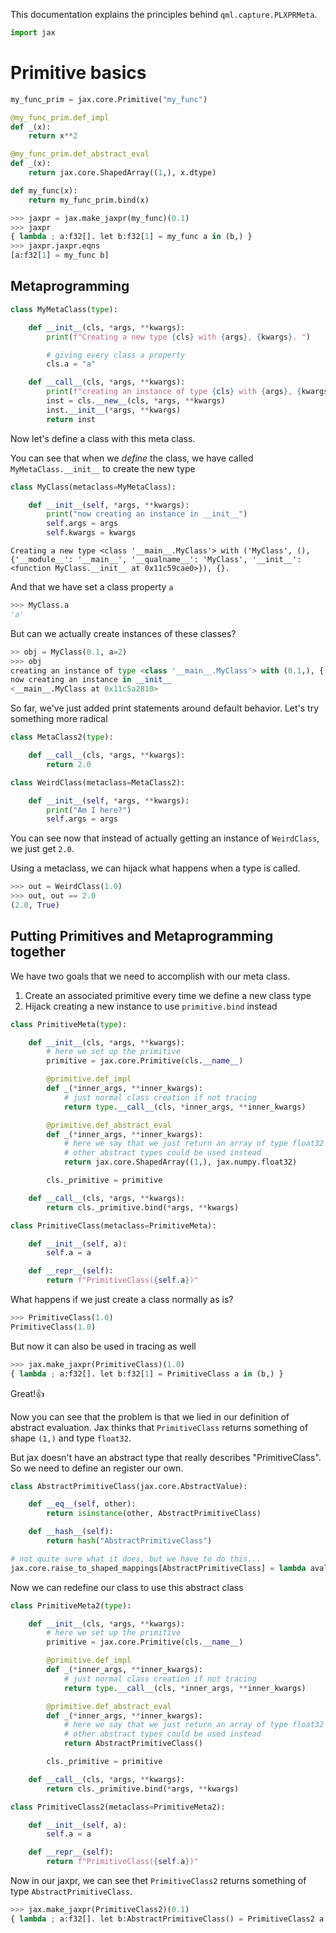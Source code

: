 This documentation explains the principles behind `qml.capture.PLXPRMeta`.


```python
import jax
```

# Primitive basics


```python
my_func_prim = jax.core.Primitive("my_func")

@my_func_prim.def_impl
def _(x):
    return x**2

@my_func_prim.def_abstract_eval
def _(x):
    return jax.core.ShapedArray((1,), x.dtype)

def my_func(x):
    return my_func_prim.bind(x)
```


```python
>>> jaxpr = jax.make_jaxpr(my_func)(0.1)
>>> jaxpr
{ lambda ; a:f32[]. let b:f32[1] = my_func a in (b,) }
>>> jaxpr.jaxpr.eqns
[a:f32[1] = my_func b]
```

## Metaprogramming


```python
class MyMetaClass(type):

    def __init__(cls, *args, **kwargs):
        print(f"Creating a new type {cls} with {args}, {kwargs}. ")

        # giving every class a property
        cls.a = "a"

    def __call__(cls, *args, **kwargs):
        print(f"creating an instance of type {cls} with {args}, {kwargs}. ")
        inst = cls.__new__(cls, *args, **kwargs)
        inst.__init__(*args, **kwargs)
        return inst
```

Now let's define a class with this meta class.

You can see that when we *define* the class, we have called `MyMetaClass.__init__` to create the new type


```python
class MyClass(metaclass=MyMetaClass):

    def __init__(self, *args, **kwargs):
        print("now creating an instance in __init__")
        self.args = args
        self.kwargs = kwargs
```

    Creating a new type <class '__main__.MyClass'> with ('MyClass', (), {'__module__': '__main__', '__qualname__': 'MyClass', '__init__': <function MyClass.__init__ at 0x11c59cae0>}), {}. 


And that we have set a class property `a`


```python
>>> MyClass.a
'a'
```

But can we actually create instances of these classes?


```python
>> obj = MyClass(0.1, a=2)
>>> obj
creating an instance of type <class '__main__.MyClass'> with (0.1,), {'a': 2}. 
now creating an instance in __init__
<__main__.MyClass at 0x11c5a2810>
```


So far, we've just added print statements around default behavior.  Let's try something more radical


```python
class MetaClass2(type):

    def __call__(cls, *args, **kwargs):
        return 2.0

class WeirdClass(metaclass=MetaClass2):

    def __init__(self, *args, **kwargs):
        print("Am I here?")
        self.args = args
```

You can see now that instead of actually getting an instance of `WeirdClass`, we just get `2.0`. 

Using a metaclass, we can hijack what happens when a type is called.


```python
>>> out = WeirdClass(1.0)
>>> out, out == 2.0
(2.0, True)
```

## Putting Primitives and Metaprogramming together

We have two goals that we need to accomplish with our meta class.

1. Create an associated primitive every time we define a new class type
2. Hijack creating a new instance to use `primitive.bind` instead


```python
class PrimitiveMeta(type):

    def __init__(cls, *args, **kwargs):
        # here we set up the primitive
        primitive = jax.core.Primitive(cls.__name__)

        @primitive.def_impl
        def _(*inner_args, **inner_kwargs):
            # just normal class creation if not tracing
            return type.__call__(cls, *inner_args, **inner_kwargs)

        @primitive.def_abstract_eval
        def _(*inner_args, **inner_kwargs):
            # here we say that we just return an array of type float32 and shape (1,)
            # other abstract types could be used instead
            return jax.core.ShapedArray((1,), jax.numpy.float32)

        cls._primitive = primitive

    def __call__(cls, *args, **kwargs):
        return cls._primitive.bind(*args, **kwargs)
```


```python
class PrimitiveClass(metaclass=PrimitiveMeta):

    def __init__(self, a):
        self.a = a

    def __repr__(self):
        return f"PrimitiveClass({self.a})"
```

What happens if we just create a class normally as is?


```python
>>> PrimitiveClass(1.0)
PrimitiveClass(1.0)
```

But now it can also be used in tracing as well


```python
>>> jax.make_jaxpr(PrimitiveClass)(1.0)
{ lambda ; a:f32[]. let b:f32[1] = PrimitiveClass a in (b,) }
```

Great!👍

Now you can see that the problem is that we lied in our definition of abstract evaluation.  Jax thinks that `PrimitiveClass` returns something of shape `(1,)` and type `float32`.

But jax doesn't have an abstract type that really describes "PrimitiveClass".  So we need to define an register our own.


```python
class AbstractPrimitiveClass(jax.core.AbstractValue):

    def __eq__(self, other):
        return isinstance(other, AbstractPrimitiveClass)

    def __hash__(self):
        return hash("AbstractPrimitiveClass")

# not quite sure what it does, but we have to do this...
jax.core.raise_to_shaped_mappings[AbstractPrimitiveClass] = lambda aval, _: aval
```

Now we can redefine our class to use this abstract class


```python
class PrimitiveMeta2(type):

    def __init__(cls, *args, **kwargs):
        # here we set up the primitive
        primitive = jax.core.Primitive(cls.__name__)

        @primitive.def_impl
        def _(*inner_args, **inner_kwargs):
            # just normal class creation if not tracing
            return type.__call__(cls, *inner_args, **inner_kwargs)

        @primitive.def_abstract_eval
        def _(*inner_args, **inner_kwargs):
            # here we say that we just return an array of type float32 and shape (1,)
            # other abstract types could be used instead
            return AbstractPrimitiveClass()

        cls._primitive = primitive

    def __call__(cls, *args, **kwargs):
        return cls._primitive.bind(*args, **kwargs)

class PrimitiveClass2(metaclass=PrimitiveMeta2):

    def __init__(self, a):
        self.a = a

    def __repr__(self):
        return f"PrimitiveClass({self.a})"
```

Now in our jaxpr, we can see thet `PrimitiveClass2` returns something of type `AbstractPrimitiveClass`.


```python
>>> jax.make_jaxpr(PrimitiveClass2)(0.1)
{ lambda ; a:f32[]. let b:AbstractPrimitiveClass() = PrimitiveClass2 a in (b,) }
```
